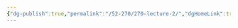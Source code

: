 ```yaml
---
{"dg-publish":true,"permalink":"/52-270/270-lecture-2/","dgHomeLink":true,"dgPassFrontmatter":false,"dgShowBacklinks":false,"dgShowLocalGraph":false,"dgShowInlineTitle":false}
---
```



